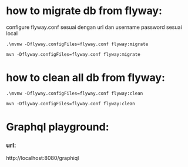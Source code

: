 # how to migrate db from flyway:

configure flyway.conf sesuai dengan url dan username password sesuai local

```.\mvnw -Dflyway.configFiles=flyway.conf flyway:migrate```

```mvn -Dflyway.configFiles=flyway.conf flyway:migrate```

# how to clean all db from flyway:
```.\mvnw -Dflyway.configFiles=flyway.conf flyway:clean```

```mvn -Dflyway.configFiles=flyway.conf flyway:clean```

# Graphql playground:
### url:
http://localhost:8080/graphiql
